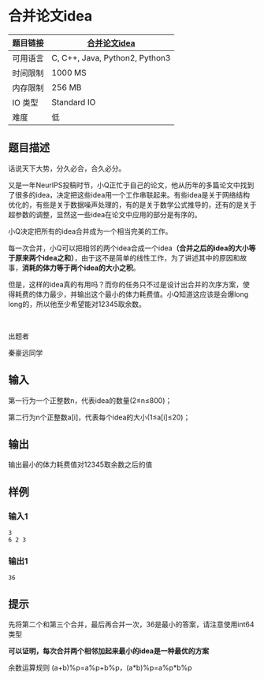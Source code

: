 # 合并论文idea

| 题目链接 | [合并论文idea](http://xmuoj.com/problem/FTCT-30) |
| --- | --- |
| 可用语言 | C, C++, Java, Python2, Python3 |
| 时间限制 | 1000 MS |
| 内存限制 | 256 MB |
| IO 类型 | Standard IO |
| 难度 | 低 |

## 题目描述

<p>话说天下大势，分久必合，合久必分。</p><p>又是一年NeurIPS投稿时节，小Q正忙于自己的论文，他从历年的多篇论文中找到了很多的idea，决定把这些idea用一个工作串联起来。有些idea是关于网络结构优化的，有些是关于数据噪声处理的，有的是关于数学公式推导的，还有的是关于超参数的调整，显然这一些idea在论文中应用的部分是有序的。</p><p>小Q决定把所有的idea合并成为一个相当完美的工作。</p><p>每一次合并，小Q可以把相邻的两个idea合成一个idea<b>（合并之后的idea的大小等于原来两个idea之和）</b>，由于这不是简单的线性工作，为了讲述其中的原因和故事，<b>消耗的体力等于两个idea的大小之积</b>。</p><p>但是，这样的idea真的有用吗？而你的任务只不过是设计出合并的次序方案，使得耗费的体力最少，并输出这个最小的体力耗费值。小Q知道这应该是会爆long long的，所以他至少希望能对12345取余数。</p><p><br /></p><p>出题者</p><p>秦豪远同学</p>

## 输入

<p>第一行为一个正整数n，代表idea的数量(2≤n≤800)；</p><p>第二行为n个正整数a[i]，代表每个idea的大小(1≤a[i]≤20)；</p>

## 输出

<p>输出最小的体力耗费值对12345取余数之后的值</p>

## 样例

### 输入1

```
3
6 2 3
```

### 输出1

```
36
```

## 提示

<p>先将第二个和第三个合并，最后再合并一次，36是最小的答案，请注意使用int64类型<br /></p><p><b>可以证明，每次合并两个相邻加起来最小的idea是一种最优的方案<br /></b></p><p>余数运算规则 (a+b)%p=a%p+b%p，(a*b)%p=a%p*b%p<br /></p>

